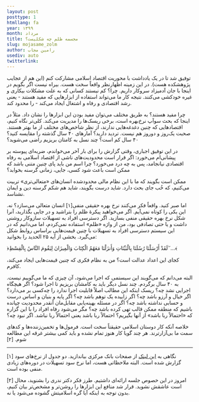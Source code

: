 ```yaml
---
layout: post
posttype: 1
htmllang: fa
year: ۱۳۹۹
month: مرداد
title: مجسمه ظلم چه شکلیست؟
slug: mojasame_zolm
author: رامین مجاب
usediv: auto
twitterlink: 
---
```



توفیق شد تا در یک یادداشت با محوریت اقتصاد اسلامی مشارکت کنم (این هم از عجایب پژوهشکده هست).  در این زمینه اظهارنظر واقعاً سخت هست.  بیراه نیست اگر بگویم در اینجا با جان آدمیزاد سروکار داریم. چرا؟ کم نیستند کسانی که به علت مشکلات بیکاری و غیره خودکشی می‌کنند. نتیجه کار ما می‌تواند استفاده از ابزارهایی که مفید هستند - یعنی رشد اقتصادی و رفاه و اشتغال ایجاد می‌کند - را محدود کند. 

چرا مفید هستند؟ به طریق مختلف می‌توان مفید بودن این ابزارها را نشان داد. مثلاً در اینجا که بحث سوآپ نرخ‌بهره است، برخی ریسک‌ها را مدیریت می‌کند. کلی‌تر نگاه کنیم، اقتصادهایی که چنین دغدغه‌هایی ندارند، از نظر شاخص‌های مختلف از ما بهتر هستند. صحبت یک‌روز و دوروز هم نیست. تردید دارید؟ آمارهای ۴۰ سال گذشته را مقایسه کنید؟ ۴۰ سال کم است؟ چند نسل به کامتان بریزیم راضی می‌شوید؟

در این توفیق اجباری، وقتی گزارش را برای بار آخر می‌خواندم، ضربه‌ای پیوسته بر پیشانی‌ام می‌خورد: اگر قرار است محدودیت‌های ناشی از اقتصاد اسلامی به رفاه اقتصادی نیانجامد، پس به چه درد می‌خورد؟ چرا اسم من باید پای چنین متنی باشد که ممکن است باعث شود کسی، جایی، زمانی گرسنه بخوابد؟

ممکن است بگویند که ما  با این نظام مالی محدودشده انسان‌های «متعالی‌تری» تربیت می‌کنیم، که خُب جای بحث دارد. شاید درست بگویند، شاید هم شکم گرسنه دین و ایمان نشناسد. 

اما صبر کنید. واقعاً فکر می‌کنند نرخ بهره حقیقی منفی[۱] انسان متعالی می‌سازد؟ نه. این یکی را کوتاه نمی‌آیم. اگر می‌خواهید پیکرهٔ ظلم را بتراشید و در جایی بگذارید، آنرا شکل نرخ بهره حقیقی منفی بسازید. اگر دسترسی افراد به تسهیلات سازوکار روشنی داشت و یا حتی تصادفی بود، من از واژه «ظلم» استفاده نمی‌کردم، اما می‌دانیم که در این سیستم دسترسی افراد به تسهیلات با چنین قیمت‌هایی براساس روابط شکل می‌گیرد. بخشی از آیه ۲۵ الحدید را بخوانید:

﴿لَقَدْ أَرْسَلْنَا رُسُلَنَا بِالْبَيِّنَاتِ وَأَنزَلْنَا مَعَهُمُ الْكِتَابَ وَالْمِيزَانَ لِيَقُومَ النَّاسُ بِالْقِسْطِ ۖ ...﴾

کجای این اعداد عدالت است؟ من به نظام فکری که چنین قیمت‌هایی ایجاد می‌کند، کافرم. 

البته می‌دانم که می‌گویند این سیستمی که اجرا می‌شود، آن چیزی که ما می‌گوییم نیست. به ۴۰ سال برگردم. چند نسل دیگر باید به کامشان بریزیم تا اجرا شود؟ اگر هیچگاه اجرایی نشد چه؟ ریسک اینکه این مطالب اصلاً قابلیت اجرا ندارد را چه‌کسی بر می‌دارد؟ اگر خیال و آرزو باشد چه؟ اگر زاییده یک توهم باشد چه؟ اگر پایه و بنیان و اساس درست و حسابی نداشته باشد چه؟ اگر در مسئله بهینه‌یابی مقابل‌مان آنقدر محدودیت چپانده باشیم که منطقه ممکن قالب تهی کرده باشد چه؟ مگر می‌شود رفاه افراد را با این گزاره که «احتمالاً ربا باشد» از آنها بگیریم؟ احتمالاً ربا باشد یعنی احتمالاً ربا نباشد. اگر نبود چه؟ 

خلاصه آنکه کار دوستان اسلامی حقیقتاً سخت است. فرمول‌ها و تخمین‌زننده‌ها و کدهای سمت ما بی‌آزارترند. هر چند گویا کار هنوز تمام نشده و باید کمی بیشتر غرقه این مطالعه شوم. [۲]

---
[۱] نگاهی به [این لینک](https://www.cbi.ir/simplelist/1515.aspx) از صفحات بانک مرکزی بیاندازید. دو جدول از نرخ‌های سود گزارش شده است. البته ملاحظاتی هست، اما نرخ سود  تسهیلات در دوره‌های زیادی منفی بوده است. 

[۲] امروز در این خصوص جلسه ارائه‌ای داشتیم. طرز فکر دکتر ندری را بشنوید، محال است عاشقش نشوید. قرار شد منافع این ابزارها را روشن‌تر و مشخص‌تر بیان کنیم، بدون توجه به اینکه آیا گره اسلامیتش گشوده می‌شود یا نه.
